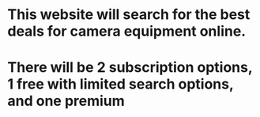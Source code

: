 # This website will search for the best deals for camera equipment online.
# There will be 2 subscription options, 1 free with limited search options, and one premium